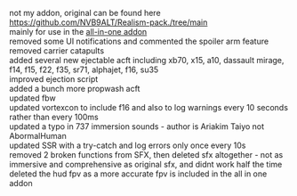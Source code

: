 not my addon, original can be found here https://github.com/NVB9ALT/Realism-pack./tree/main <br/>
mainly for use in the [all-in-one addon](https://github.com/geofs-pilot/GeoFS-All-in-one-Addon/tree/main) <br/>
removed some UI notifications and commented the spoiler arm feature <br/>
removed carrier catapults <br/>
added several new ejectable acft including xb70, x15, a10, dassault mirage, f14, f15, f22, f35, sr71, alphajet, f16, su35 <br/>
improved ejection script <br/>
added a bunch more propwash acft <br/>
updated fbw <br/>
updated vortexcon to include f16 and also to log warnings every 10 seconds rather than every 100ms <br/>
updated a typo in 737 immersion sounds - author is Ariakim Taiyo not AbormalHuman <br/>
updated SSR with a try-catch and log errors only once every 10s <br/>
removed 2 broken functions from SFX, then deleted sfx altogether - not as immersive and comprehensive as original sfx, and didnt work half the time <br/>
deleted the hud fpv as a more accurate fpv is included in the all in one addon
